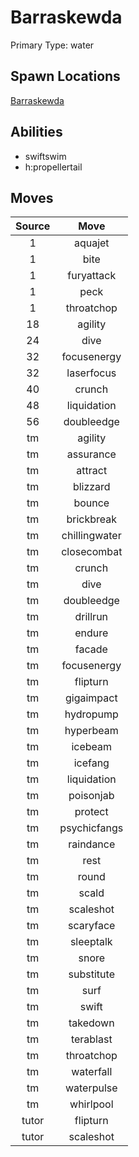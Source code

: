 # Barraskewda  
Primary Type: water  
  
## Spawn Locations  
[Barraskewda](/data/spawn_presets/barraskewda.md)  
  
## Abilities  
  * swiftswim
  * h:propellertail
  
  
## Moves  
  
| Source | Move |  
|:---:|:---:|  
| 1 | aquajet |  
| 1 | bite |  
| 1 | furyattack |  
| 1 | peck |  
| 1 | throatchop |  
| 18 | agility |  
| 24 | dive |  
| 32 | focusenergy |  
| 32 | laserfocus |  
| 40 | crunch |  
| 48 | liquidation |  
| 56 | doubleedge |  
| tm | agility |  
| tm | assurance |  
| tm | attract |  
| tm | blizzard |  
| tm | bounce |  
| tm | brickbreak |  
| tm | chillingwater |  
| tm | closecombat |  
| tm | crunch |  
| tm | dive |  
| tm | doubleedge |  
| tm | drillrun |  
| tm | endure |  
| tm | facade |  
| tm | focusenergy |  
| tm | flipturn |  
| tm | gigaimpact |  
| tm | hydropump |  
| tm | hyperbeam |  
| tm | icebeam |  
| tm | icefang |  
| tm | liquidation |  
| tm | poisonjab |  
| tm | protect |  
| tm | psychicfangs |  
| tm | raindance |  
| tm | rest |  
| tm | round |  
| tm | scald |  
| tm | scaleshot |  
| tm | scaryface |  
| tm | sleeptalk |  
| tm | snore |  
| tm | substitute |  
| tm | surf |  
| tm | swift |  
| tm | takedown |  
| tm | terablast |  
| tm | throatchop |  
| tm | waterfall |  
| tm | waterpulse |  
| tm | whirlpool |  
| tutor | flipturn |  
| tutor | scaleshot |  
  
